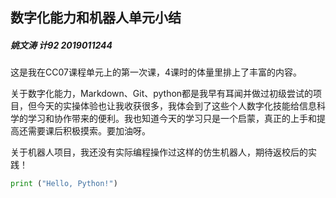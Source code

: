 ## 数字化能力和机器人单元小结

##### 姚文涛 计92 2019011244

这是我在CC07课程单元上的第一次课，4课时的体量里排上了丰富的内容。

关于数字化能力，Markdown、Git、python都是我早有耳闻并做过初级尝试的项目，但今天的实操体验也让我收获很多，我体会到了这些个人数字化技能给信息科学的学习和协作带来的便利。我也知道今天的学习只是一个启蒙，真正的上手和提高还需要课后积极摸索。要加油呀。

关于机器人项目，我还没有实际编程操作过这样的仿生机器人，期待返校后的实践！

```python
print ("Hello, Python!") 
```
